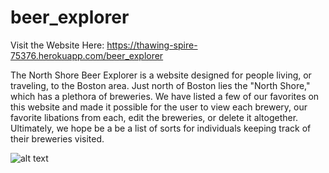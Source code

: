 # beer_explorer

Visit the Website Here: https://thawing-spire-75376.herokuapp.com/beer_explorer

The North Shore Beer Explorer is a website designed for people living, or traveling, to the Boston area. Just north of Boston lies the "North Shore," which has a plethora of breweries. We have listed a few of our favorites on this website and made it possible for the user to view each brewery, our favorite libations from each, edit the breweries, or delete it altogether. Ultimately, we hope be a be a list of sorts for individuals keeping track of their breweries visited.

![alt text]()

